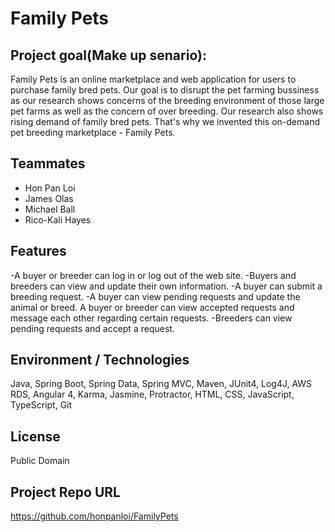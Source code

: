 # Family Pets

## Project goal(Make up senario):
  Family Pets is an online marketplace and web application for users to purchase family bred pets. Our goal is to disrupt the pet farming bussiness as our research shows concerns of the breeding environment of those large pet farms as well as the concern of over breeding. Our research also shows rising demand of family bred pets. That's why we invented this on-demand pet breeding marketplace - Family Pets.

## Teammates
- Hon Pan Loi
- James Olas
- Michael Ball
- Rico-Kali Hayes

## Features
-A buyer or breeder can log in or log out of the web site.
-Buyers and breeders can view and update their own information.
-A buyer can submit a breeding request.
-A buyer can view pending requests and update the animal or breed.
A buyer or breeder can view accepted requests and message each other regarding certain requests.
-Breeders can view pending requests and accept a request.


## Environment / Technologies
Java, Spring Boot, Spring Data, Spring MVC, Maven, JUnit4, Log4J, AWS RDS, Angular 4, Karma, Jasmine, Protractor, HTML, CSS, JavaScript, TypeScript, Git

## License
Public Domain

## Project Repo URL
https://github.com/honpanloi/FamilyPets
